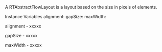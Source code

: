 A RTAbstractFlowLayout is a layout based on the size in pixels of elements.

Instance Variables
	alignment:		<Object>
	gapSize:		<Object>
	maxWidth:		<Object>

alignment
	- xxxxx

gapSize
	- xxxxx

maxWidth
	- xxxxx

